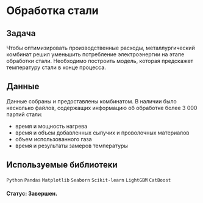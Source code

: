 # Обработка стали

## Задача

Чтобы оптимизировать производственные расходы, металлургический комбинат решил уменьшить потребление электроэнергии на этапе обработки стали. Необходимо построить модель, которая предскажет температуру стали в конце процесса.

## Данные

Данные собраны и предоставлены комбинатом. В наличии было несколько файлов, содержащих информацию об обработке более 3 000 партий стали:

- время и мощность нагрева
- время и объем добавленных сыпучих и проволочных материалов
- объем использованного газа
- время и результаты замеров температуры

## Используемые библиотеки

`Python` `Pandas` `Matplotlib` `Seaborn` `Scikit-learn` `LightGBM` `CatBoost`

#### Статус: Завершен.
